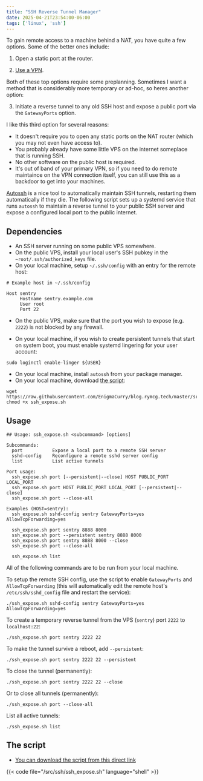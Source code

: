 ```yaml
---
title: "SSH Reverse Tunnel Manager"
date: 2025-04-21T23:54:00-06:00
tags: ['linux', 'ssh']
---
```


To gain remote access to a machine behind a NAT, you have quite a few
options. Some of the better ones include:

 1) Open a static port at the router.
 
 2) [Use a VPN](https://blog.rymcg.tech/blog/linux/wireguard_p2p/).

Both of these top options require some preplanning. Sometimes I want a
method that is considerably more temporary or ad-hoc, so heres another
option:

 3) Initiate a reverse tunnel to any old SSH host and expose a public
    port via the `GatewayPorts` option.

I like this third option for several reasons:

 * It doesn't require you to open any static ports on the NAT router
   (which you may not even have access to).
 * You probably already have some little VPS on the internet someplace
   that is running SSH.
 * No other software on the public host is required.
 * It's out of band of your primary VPN, so if you need to do remote
   maintaince on the VPN connection itself, you can still use this as
   a backdoor to get into your machines.

[Autossh](https://www.harding.motd.ca/autossh/) is a nice tool to
automatically maintain SSH tunnels, restarting them automatically if
they die. The following script sets up a systemd service that runs
`autossh` to maintain a reverse tunnel to your public SSH server and
expose a configured local port to the public internet.

## Dependencies

 * An SSH server running on some public VPS somewhere.
 * On the public VPS, install your local user's SSH pubkey in the
   `~root/.ssh/authorized_keys` file.
 * On your local machine, setup `~/.ssh/config` with an entry for the
   remote host:
   
```
# Example host in ~/.ssh/config

Host sentry
     Hostname sentry.example.com
     User root
     Port 22
```

 * On the public VPS, make sure that the port you wish to expose (e.g.
   `2222`) is not blocked by any firewall.

 * On your local machine, if you wish to create persistent tunnels
   that start on system boot, you must enable systemd lingering for
   your user account:
   
```
sudo loginctl enable-linger ${USER}
```

 * On your local machine, install `autossh` from your package manager.
 * On your local machine, download [the
   script](https://raw.githubusercontent.com/EnigmaCurry/blog.rymcg.tech/master/src/ssh/ssh_expose.sh):
 
```
wget https://raw.githubusercontent.com/EnigmaCurry/blog.rymcg.tech/master/src/ssh/ssh_expose.sh
chmod +x ssh_expose.sh
```

## Usage

```
## Usage: ssh_expose.sh <subcommand> [options]

Subcommands:
  port           Expose a local port to a remote SSH server
  sshd-config    Reconfigure a remote sshd server config
  list           List active tunnels

Port usage:
  ssh_expose.sh port [--persistent|--close] HOST PUBLIC_PORT LOCAL_PORT
  ssh_expose.sh port HOST PUBLIC_PORT LOCAL_PORT [--persistent|--close]
  ssh_expose.sh port --close-all

Examples (HOST=sentry):
  ssh_expose.sh sshd-config sentry GatewayPorts=yes AllowTcpForwarding=yes

  ssh_expose.sh port sentry 8888 8000
  ssh_expose.sh port --persistent sentry 8888 8000
  ssh_expose.sh port sentry 8888 8000 --close
  ssh_expose.sh port --close-all

  ssh_expose.sh list
```

All of the following commands are to be run from your local machine.

To setup the remote SSH config, use the script to enable
`GatewayPorts` and `AllowTcpForwarding` (this will automatically edit
the remote host's `/etc/ssh/sshd_config` file and restart the
service):

```
./ssh_expose.sh sshd-config sentry GatewayPorts=yes AllowTcpForwarding=yes
```

To create a temporary reverse tunnel from the VPS (`sentry`) port `2222` to `localhost:22`:

```
./ssh_expose.sh port sentry 2222 22
```

To make the tunnel survive a reboot, add `--persistent`:

```
./ssh_expose.sh port sentry 2222 22 --persistent
```

To close the tunnel (permanently):

```
./ssh_expose.sh port sentry 2222 22 --close
```

Or to close all tunnels (permanently):

```
./ssh_expose.sh port --close-all
```

List all active tunnels:

```
./ssh_expose.sh list
```

## The script

 * [You can download the script from this direct
   link](https://raw.githubusercontent.com/EnigmaCurry/blog.rymcg.tech/master/src/ssh/ssh_expose.sh)

{{< code file="/src/ssh/ssh_expose.sh" language="shell" >}}
